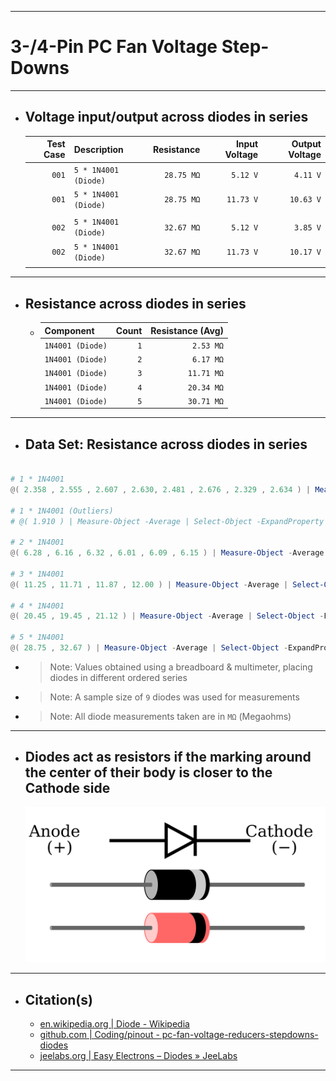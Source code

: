***

# 3-/4-Pin PC Fan Voltage Step-Downs

***

- ## Voltage input/output across diodes in series
  | Test Case | Description          | Resistance | Input Voltage | Output Voltage |
  | --------: | -------------------- | ---------: | ------------: | -------------: |
  |     `001` | `5 * 1N4001 (Diode)` | `28.75 MΩ` |      `5.12 V` |       `4.11 V` |
  |     `001` | `5 * 1N4001 (Diode)` | `28.75 MΩ` |     `11.73 V` |      `10.63 V` |
  |           |                      |            |               |                |
  |     `002` | `5 * 1N4001 (Diode)` | `32.67 MΩ` |      `5.12 V` |       `3.85 V` |
  |     `002` | `5 * 1N4001 (Diode)` | `32.67 MΩ` |     `11.73 V` |      `10.17 V` |
  |           |                      |            |               |                |

***

- ## Resistance across diodes in series
  - | Component        | Count | Resistance (Avg) |
    | :--------------- | ----: | ---------------: |
    | `1N4001 (Diode)` |   `1` |        `2.53 MΩ` |
    | `1N4001 (Diode)` |   `2` |        `6.17 MΩ` |
    | `1N4001 (Diode)` |   `3` |       `11.71 MΩ` |
    | `1N4001 (Diode)` |   `4` |       `20.34 MΩ` |
    | `1N4001 (Diode)` |   `5` |       `30.71 MΩ` |
<!--
  - #### Resistance across similar step downs
    | Component        | Count | Resistance (Avg) |
    | :--------------- | ----: | ---------------: |
    | `Noctua NA-RC7`  |   `1` |        `49.40 Ω` |
    | `Noctua NA-RC7`  |   `2` |        `99.20 Ω` |
    | `Noctua NA-RC7`  |   `3` |       `149.20 Ω` |
    | `Noctua NA-RC12` |   `1` |       `147.90 Ω` |
-->

***

- ## Data Set: Resistance across diodes in series
```powershell

# 1 * 1N4001
@( 2.358 , 2.555 , 2.607 , 2.630, 2.481 , 2.676 , 2.329 , 2.634 ) | Measure-Object -Average | Select-Object -ExpandProperty "Average" | ForEach-Object  { [Math]::Round(${_}, 2, 1) };

# 1 * 1N4001 (Outliers)
# @( 1.910 ) | Measure-Object -Average | Select-Object -ExpandProperty "Average" | ForEach-Object  { [Math]::Round(${_}, 2, 1) };

# 2 * 1N4001
@( 6.28 , 6.16 , 6.32 , 6.01 , 6.09 , 6.15 ) | Measure-Object -Average | Select-Object -ExpandProperty "Average" | ForEach-Object  { [Math]::Round(${_}, 2, 1) };

# 3 * 1N4001
@( 11.25 , 11.71 , 11.87 , 12.00 ) | Measure-Object -Average | Select-Object -ExpandProperty "Average" | ForEach-Object  { [Math]::Round(${_}, 2, 1) };

# 4 * 1N4001
@( 20.45 , 19.45 , 21.12 ) | Measure-Object -Average | Select-Object -ExpandProperty "Average" | ForEach-Object  { [Math]::Round(${_}, 2, 1) };

# 5 * 1N4001
@( 28.75 , 32.67 ) | Measure-Object -Average | Select-Object -ExpandProperty "Average" | ForEach-Object  { [Math]::Round(${_}, 2, 1) };

```
  - > Note: Values obtained using a breadboard & multimeter, placing diodes in different ordered series
  - > Note: A sample size of `9` diodes was used for measurements
  - > Note: All diode measurements taken are in `MΩ` (Megaohms)

***

- ## Diodes act as resistors if the marking around the center of their body is closer to the Cathode side
  ![pinout - diode_anode-cathode](pinout%20-%20diode_anode-cathode.svg)

***

- ## Citation(s)
  - [en.wikipedia.org | Diode - Wikipedia](https://en.wikipedia.org/wiki/Diode)
  - [github.com | Coding/pinout - pc-fan-voltage-reducers-stepdowns-diodes](https://github.com/mcavallo-git/Coding/blob/main/pinouts/pinout%20-%20pc-fan-voltage-reducers-stepdowns-diodes.md)
  - [jeelabs.org | Easy Electrons – Diodes » JeeLabs](https://jeelabs.org/2011/01/09/easy-electrons-%E2%80%93-diodes/index.html)

***
